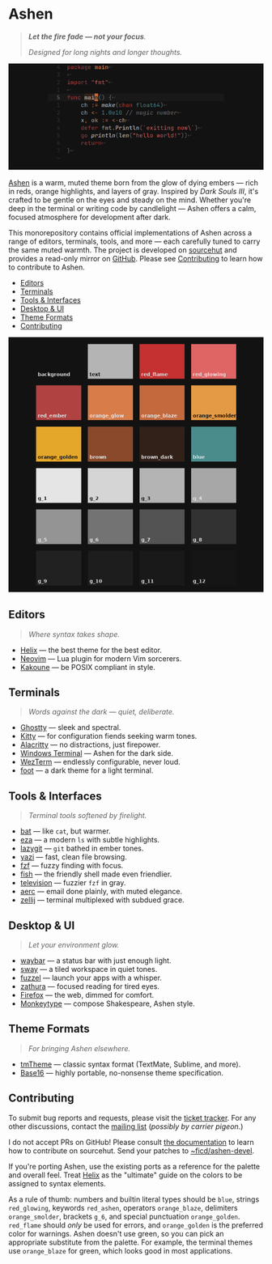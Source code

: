 # Ashen

> _**Let the fire fade — not your focus**._
>
> _Designed for long nights and longer thoughts._

![](helix/preview_wide.png)

[Ashen](https://sr.ht/~ficd/ashen/) is a warm, muted theme born from the glow of
dying embers — rich in reds, orange highlights, and layers of gray. Inspired by
_Dark Souls III_, it's crafted to be gentle on the eyes and steady on the mind.
Whether you're deep in the terminal or writing code by candlelight — Ashen
offers a calm, focused atmosphere for development after dark.

This monorepository contains official implementations of Ashen across a range of
editors, terminals, tools, and more — each carefully tuned to carry the same
muted warmth. The project is developed on
[sourcehut](https://sr.ht/~ficd/ashen/) and provides a read-only mirror on
[GitHub](https://github.com/ficcdaf/ashen). Please see
[Contributing](#contributing) to learn how to contribute to Ashen.

- [Editors](#editors)
- [Terminals](#terminals)
- [Tools & Interfaces](#tools--interfaces)
- [Desktop & UI](#desktop--ui)
- [Theme Formats](#theme-formats)
- [Contributing](#contributing)

![](preview/palette.png)

## Editors

> _Where syntax takes shape._

- [Helix](./helix/README.md) — the best theme for the best editor.
- [Neovim](https://git.sr.ht/~ficd/ashen.nvim) — Lua plugin for modern Vim
  sorcerers.
- [Kakoune](./kakoune/README.md) — be POSIX compliant in style.

## Terminals

> _Words against the dark — quiet, deliberate._

- [Ghostty](./ghostty/README.md) — sleek and spectral.
- [Kitty](./kitty/README.md) — for configuration fiends seeking warm tones.
- [Alacritty](./alacritty/README.md) — no distractions, just firepower.
- [Windows Terminal](./windows-terminal/README.md) — Ashen for the dark side.
- [WezTerm](./wezterm/README.md) — endlessly configurable, never loud.
- [foot](./foot/README.md) — a dark theme for a light terminal.

## Tools & Interfaces

> _Terminal tools softened by firelight._

- [bat](./bat/README.md) — like `cat`, but warmer.
- [eza](./eza/README.md) — a modern `ls` with subtle highlights.
- [lazygit](./lazygit/README.md) — `git` bathed in ember tones.
- [yazi](./ashen.yazi/README.md) — fast, clean file browsing.
- [fzf](./fzf/README.md) — fuzzy finding with focus.
- [fish](./fish/README.md) — the friendly shell made even friendlier.
- [television](./television/README.md) — fuzzier `fzf` in gray.
- [aerc](./aerc/README.md) — email done plainly, with muted elegance.
- [zellij](./zellij/README.md) — terminal multiplexed with subdued grace.

## Desktop & UI

> _Let your environment glow._

- [waybar](./waybar/README.md) — a status bar with just enough light.
- [sway](./sway/README.md) — a tiled workspace in quiet tones.
- [fuzzel](./fuzzel/README.md) — launch your apps with a whisper.
- [zathura](./zathura/README.md) — focused reading for tired eyes.
- [Firefox](./firefox/README.md) — the web, dimmed for comfort.
- [Monkeytype](./monkeytype/README.md) — compose Shakespeare, Ashen style.

## Theme Formats

> _For bringing Ashen elsewhere._

- [tmTheme](./tmtheme/README.md) — classic syntax format (TextMate, Sublime, and
  more).
- [Base16](./base16/README.md) — highly portable, no-nonsense theme
  specification.

## Contributing

To submit bug reports and requests, please visit the
[ticket tracker](https://todo.sr.ht/~ficd/ashen). For any other discussions,
contact the [mailing list](https://lists.sr.ht/~ficd/ashen) (_possibly by
carrier pigeon_.)

I do not accept PRs on GitHub! Please consult
[the documentation](https://man.sr.ht/git.sr.ht/#sending-patches-upstream) to
learn how to contribute on sourcehut. Send your patches to
[~ficd/ashen-devel](https://lists.sr.ht/~ficd/ashen-devel).

If you're porting Ashen, use the existing ports as a reference for the palette
and overall feel. Treat [Helix](./helix/README.md) as the "ultimate" guide on the
colors to be assigned to syntax elements.

As a rule of thumb: numbers and builtin literal types should be `blue`, strings
`red_glowing`, keywords `red_ashen`, operators `orange_blaze`, delimiters
`orange_smolder`, brackets `g_6`, and special punctuation `orange_golden`.
`red_flame` should _only_ be used for errors, and `orange_golden` is the
preferred color for warnings. Ashen doesn't use green, so you can pick an
appropriate substitute from the palette. For example, the terminal themes use
`orange_blaze` for green, which looks good in most applications.
